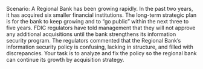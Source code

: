 Scenario: A Regional Bank has been growing rapidly. In the past two years, it has acquired six smaller financial institutions. The long-term strategic plan is for the bank to keep growing and to “go public” within the next three to five years. FDIC regulators have told management that they will not approve any additional acquisitions until the bank strengthens its information security program. The regulators commented that the Regional Bank’s information security policy is confusing, lacking in structure, and filled with discrepancies. Your task is to analyze and fix the policy so the regional bank can continue its growth by acquisition strategy.
